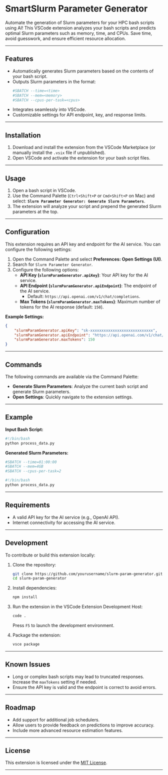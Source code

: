 # **SmartSlurm Parameter Generator**

Automate the generation of Slurm parameters for your HPC bash scripts using AI! This VSCode extension analyzes your bash scripts and predicts optimal Slurm parameters such as memory, time, and CPUs. Save time, avoid guesswork, and ensure efficient resource allocation.

---

## **Features**
- Automatically generates Slurm parameters based on the contents of your bash script.
- Outputs Slurm parameters in the format:
  ```bash
  #SBATCH --time=<time>
  #SBATCH --mem=<memory>
  #SBATCH --cpus-per-task=<cpus>
  ```
- Integrates seamlessly into VSCode.
- Customizable settings for API endpoint, key, and response limits.

---

## **Installation**
1. Download and install the extension from the VSCode Marketplace (or manually install the `.vsix` file if unpublished).
2. Open VSCode and activate the extension for your bash script files.

---

## **Usage**
1. Open a bash script in VSCode.
2. Use the Command Palette (`Ctrl+Shift+P` or `Cmd+Shift+P` on Mac) and select:
   **`Slurm Parameter Generator: Generate Slurm Parameters`**.
3. The extension will analyze your script and prepend the generated Slurm parameters at the top.

---

## **Configuration**
This extension requires an API key and endpoint for the AI service. You can configure the following settings:

1. Open the Command Palette and select **Preferences: Open Settings (UI)**.
2. Search for `Slurm Parameter Generator`.
3. Configure the following options:
   - **API Key (`slurmParamGenerator.apiKey`)**: Your API key for the AI service.
   - **API Endpoint (`slurmParamGenerator.apiEndpoint`)**: The endpoint of the AI service.
     - Default: `https://api.openai.com/v1/chat/completions`.
   - **Max Tokens (`slurmParamGenerator.maxTokens`)**: Maximum number of tokens for the AI response (default: `150`).

**Example Settings:**
```json
{
    "slurmParamGenerator.apiKey": "sk-xxxxxxxxxxxxxxxxxxxxxxxxxxxx",
    "slurmParamGenerator.apiEndpoint": "https://api.openai.com/v1/chat/completions",
    "slurmParamGenerator.maxTokens": 150
}
```

---

## **Commands**
The following commands are available via the Command Palette:

- **Generate Slurm Parameters**: Analyze the current bash script and generate Slurm parameters.
- **Open Settings**: Quickly navigate to the extension settings.

---

## **Example**
**Input Bash Script:**
```bash
#!/bin/bash
python process_data.py
```

**Generated Slurm Parameters:**
```bash
#SBATCH --time=01:00:00
#SBATCH --mem=4GB
#SBATCH --cpus-per-task=2

#!/bin/bash
python process_data.py
```

---

## **Requirements**
- A valid API key for the AI service (e.g., OpenAI API).
- Internet connectivity for accessing the AI service.

---

## **Development**
To contribute or build this extension locally:

1. Clone the repository:
   ```bash
   git clone https://github.com/yourusername/slurm-param-generator.git
   cd slurm-param-generator
   ```
2. Install dependencies:
   ```bash
   npm install
   ```
3. Run the extension in the VSCode Extension Development Host:
   ```bash
   code .
   ```
   Press `F5` to launch the development environment.

4. Package the extension:
   ```bash
   vsce package
   ```

---

## **Known Issues**
- Long or complex bash scripts may lead to truncated responses. Increase the `maxTokens` setting if needed.
- Ensure the API key is valid and the endpoint is correct to avoid errors.

---

## **Roadmap**
- Add support for additional job schedulers.
- Allow users to provide feedback on predictions to improve accuracy.
- Include more advanced resource estimation features.

---

## **License**
This extension is licensed under the [MIT License](LICENSE).

---

